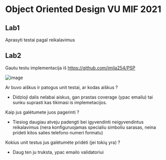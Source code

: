 # Object Oriented Design VU MIF 2021

## Lab1
Aprasyti testai pagal reikalavimus

## Lab2
Gautu testu implementacija iš https://github.com/imila254/PSP

![image](https://user-images.githubusercontent.com/55199871/135747089-1a158ebf-93ac-48e8-8110-fb1aaedf192d.png)


Ar buvo aiškus ir patogus unit testai, ar kodas aiškus ?

- Didzioji dalis nelabai aiskus, gan prastas coverage (ypac emailu) tai sunku suprasti kas tikimasi is implemetacijos.
	
Kaip jus galėtumete juos pagerinti ?

- Tiesiog daugiau atveju padengti bei igyvendinti neigyvendintus reikalavimus (nera konfiguruojamas specialiu simboliu sarasas, neina prideti kitos salies telefono numeri formatu)

Kokius unit testus jus galėtumėte pridėti (jei tokių yra) ?

- Daug ten ju truksta, ypac emailo validatoriui 
